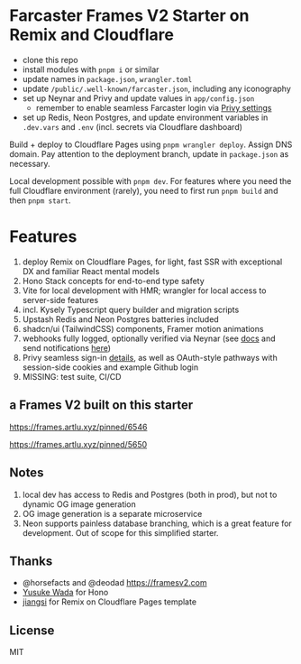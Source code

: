 # Farcaster Frames V2 Starter on Remix and Cloudflare

- clone this repo
- install modules with `pnpm i` or similar
- update names in `package.json`, `wrangler.toml`
- update `/public/.well-known/farcaster.json`, including any iconography
- set up Neynar and Privy and update values in `app/config.json`
    - remember to enable seamless Farcaster login via [Privy settings](https://docs.privy.io/guide/react/recipes/misc/farcaster-frames#build-a-farcaster-frame-with-privy)
- set up Redis, Neon Postgres, and update environment variables in `.dev.vars` and `.env` (incl. secrets via Cloudflare dashboard)

Build + deploy to Cloudflare Pages using `pnpm wrangler deploy`. Assign DNS domain. Pay attention to the deployment branch, update in `package.json` as necessary.

Local development possible with `pnpm dev`. For features where you need the full Cloudflare environment (rarely), you need to first run `pnpm build` and then `pnpm start`.

# Features

1. deploy Remix on Cloudflare Pages, for light, fast SSR with exceptional DX and familiar React mental models
2. Hono Stack concepts for end-to-end type safety
3. Vite for local development with HMR; wrangler for local access to server-side features
4. incl. Kysely Typescript query builder and migration scripts
5. Upstash Redis and Neon Postgres batteries included
6. shadcn/ui (TailwindCSS) components, Framer motion animations
7. webhooks fully logged, optionally verified via Neynar (see [docs](https://docs.neynar.com/reference/fetch-notification-tokens) and send notifications [here](https://docs.neynar.com/reference/publish-frame-notifications))
8. Privy seamless sign-in [details](https://docs.privy.io/guide/react/recipes/misc/farcaster-frames#build-a-farcaster-frame-with-privy), as well as OAuth-style pathways with session-side cookies and example Github login 
9. MISSING: test suite, CI/CD

## a Frames V2 built on this starter 

https://frames.artlu.xyz/pinned/6546

https://frames.artlu.xyz/pinned/5650

## Notes

1. local dev has access to Redis and Postgres (both in prod), but not to dynamic OG image generation  
2. OG image generation is a separate microservice
3. Neon supports painless database branching, which is a great feature for development. Out of scope for this simplified starter.

## Thanks

- @horsefacts and @deodad https://framesv2.com
- [Yusuke Wada](https://github.com/yusukebe) for Hono
- [jiangsi](https://github.com/jiangsi) for Remix on Cloudflare Pages template 

## License

MIT
